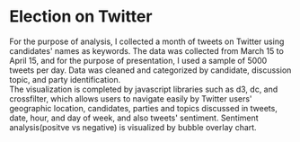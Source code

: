 # Election on Twitter
For the purpose of analysis, I collected a month of tweets on Twitter using candidates' names as keywords. The data was collected from March 15 to April 15, and for the purpose of presentation, I used a sample of 5000 tweets per day. Data was cleaned and categorized by candidate, discussion topic, and party identification.    
The visualization is completed by javascript libraries such as d3, dc, and crossfilter, which allows users to navigate easily by Twitter users' geographic location, candidates, parties and topics discussed in tweets, date, hour, and day of week, and also tweets' sentiment. Sentiment analysis(positve vs negative) is visualized by bubble overlay chart.  
